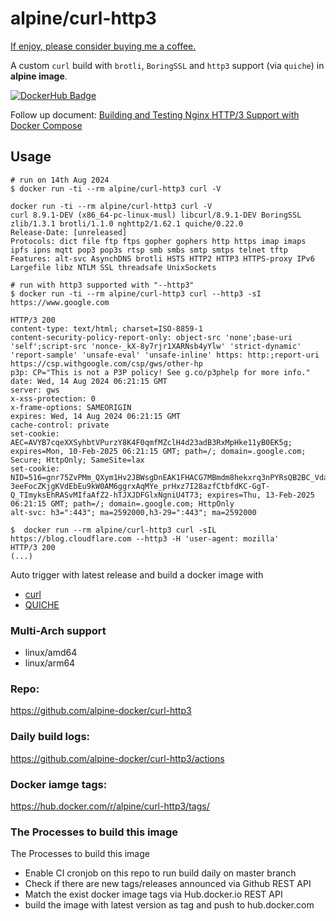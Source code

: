 # alpine/curl-http3

[If enjoy, please consider buying me a coffee.](https://www.buymeacoffee.com/ozbillwang)

A custom `curl` build with `brotli`, `BoringSSL` and `http3` support (via `quiche`) in **alpine image**.

[![DockerHub Badge](http://dockeri.co/image/alpine/curl-http3)](https://hub.docker.com/r/alpine/curl-http3/)

Follow up document: [Building and Testing Nginx HTTP/3 Support with Docker Compose](https://medium.com/towardsdev/building-and-testing-nginx-http-3-support-with-docker-compose-df30477f7460)

## Usage

```
# run on 14th Aug 2024
$ docker run -ti --rm alpine/curl-http3 curl -V

docker run -ti --rm alpine/curl-http3 curl -V
curl 8.9.1-DEV (x86_64-pc-linux-musl) libcurl/8.9.1-DEV BoringSSL zlib/1.3.1 brotli/1.1.0 nghttp2/1.62.1 quiche/0.22.0
Release-Date: [unreleased]
Protocols: dict file ftp ftps gopher gophers http https imap imaps ipfs ipns mqtt pop3 pop3s rtsp smb smbs smtp smtps telnet tftp
Features: alt-svc AsynchDNS brotli HSTS HTTP2 HTTP3 HTTPS-proxy IPv6 Largefile libz NTLM SSL threadsafe UnixSockets

# run with http3 supported with "--http3"
$ docker run -ti --rm alpine/curl-http3 curl --http3 -sI https://www.google.com

HTTP/3 200
content-type: text/html; charset=ISO-8859-1
content-security-policy-report-only: object-src 'none';base-uri 'self';script-src 'nonce-_kX-8y7rjr1XARNsb4yYlw' 'strict-dynamic' 'report-sample' 'unsafe-eval' 'unsafe-inline' https: http:;report-uri https://csp.withgoogle.com/csp/gws/other-hp
p3p: CP="This is not a P3P policy! See g.co/p3phelp for more info."
date: Wed, 14 Aug 2024 06:21:15 GMT
server: gws
x-xss-protection: 0
x-frame-options: SAMEORIGIN
expires: Wed, 14 Aug 2024 06:21:15 GMT
cache-control: private
set-cookie: AEC=AVYB7cqeXXSyhbtVPurzY8K4F0qmfMZclH4d23adB3RxMpHke11yB0EK5g; expires=Mon, 10-Feb-2025 06:21:15 GMT; path=/; domain=.google.com; Secure; HttpOnly; SameSite=lax
set-cookie: NID=516=gnr75ZvPMm_QXym1Hv2JBWsgDnEAK1FHACG7MBmdm8hekxrq3nPYRsQB2BC_VdalK16pei2slWFAYDw-3eeFocZKjgKVdEbEu9kW0AM6ggrxAqMYe_prHxz7I28azfCtbfdKC-GgT-Q_TImyksEhRASvMIfaAfZ2-hTJXJDFGlxNgniU4T73; expires=Thu, 13-Feb-2025 06:21:15 GMT; path=/; domain=.google.com; HttpOnly
alt-svc: h3=":443"; ma=2592000,h3-29=":443"; ma=2592000

```

```
$  docker run --rm alpine/curl-http3 curl -sIL https://blog.cloudflare.com --http3 -H 'user-agent: mozilla'
HTTP/3 200
(...)
```

Auto trigger with latest release and build a docker image with 

* [curl](https://github.com/curl/curl/releases)
* [QUICHE](https://github.com/cloudflare/quiche/releases)

### Multi-Arch support
	
* linux/amd64
* linux/arm64

### Repo:

https://github.com/alpine-docker/curl-http3

### Daily build logs:

https://github.com/alpine-docker/curl-http3/actions

### Docker iamge tags:

https://hub.docker.com/r/alpine/curl-http3/tags/

### The Processes to build this image

The Processes to build this image
* Enable CI cronjob on this repo to run build daily on master branch
* Check if there are new tags/releases announced via Github REST API
* Match the exist docker image tags via Hub.docker.io REST API
* build the image with latest version as tag and push to hub.docker.com
